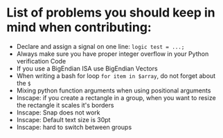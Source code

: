 # List of problems you should keep in mind when contributing:
- Declare and assign a signal on one line: `logic test = ...;`
- Always make sure you have proper integer overflow in your Python verification Code
- If you use a BigEndian ISA use BigEndian Vectors
- When writing a bash for loop `for item in $array`, do not forget about the `$`
- Mixing python function arguments when using positional arguments
- Inscape: if you create a rectangle in a group, when you want to resize the rectangle it scales
  it's borders
- Inscape: Snap does not work
- Inscape: Default text size is 30pt
- Inscape: hard to switch between groups


